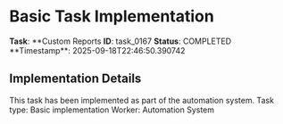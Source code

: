 # Basic Task Implementation

**Task**: **Custom Reports
**ID**: task_0167
**Status**: COMPLETED
**Timestamp\*\*: 2025-09-18T22:46:50.390742

## Implementation Details

This task has been implemented as part of the automation system.
Task type: Basic implementation
Worker: Automation System
